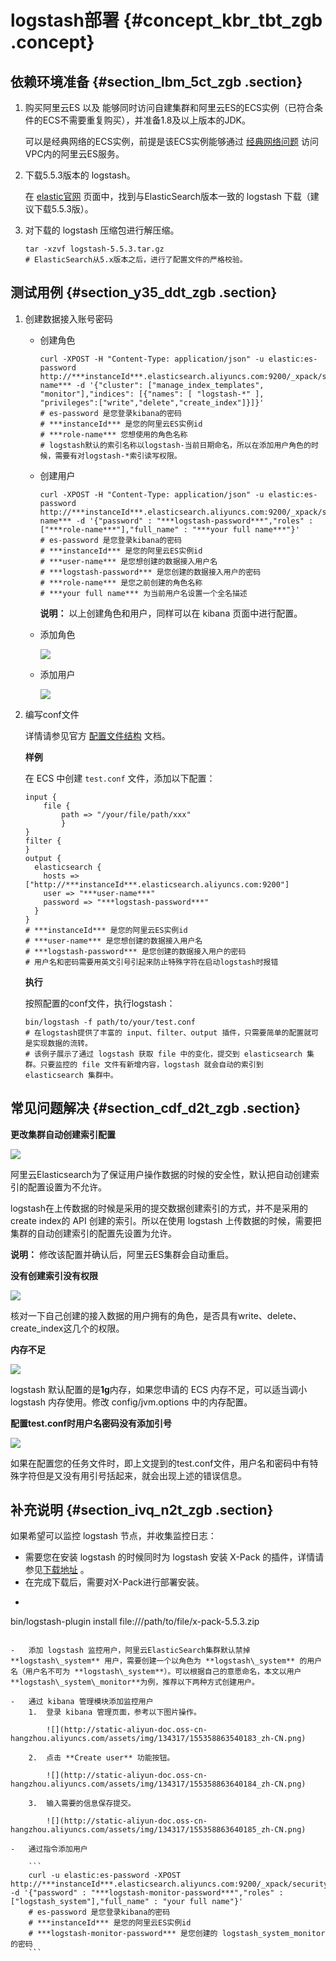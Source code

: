 # logstash部署 {#concept_kbr_tbt_zgb .concept}

## 依赖环境准备 {#section_lbm_5ct_zgb .section}

1.  购买阿里云ES 以及 能够同时访问自建集群和阿里云ES的ECS实例（已符合条件的ECS不需要重复购买），并准备1.8及以上版本的JDK。

    可以是经典网络的ECS实例，前提是该ECS实例能够通过 [经典网络问题](../../../../../intl.zh-CN/常见问题/经典网络问题.md#) 访问VPC内的阿里云ES服务。

2.  下载5.5.3版本的 logstash。

    在 [elastic官网](https://www.elastic.co/downloads/past-releases) 页面中，找到与ElasticSearch版本一致的 logstash 下载（建议下载5.5.3版）。

3.  对下载的 logstash 压缩包进行解压缩。

    ```
    tar -xzvf logstash-5.5.3.tar.gz
    # ElasticSearch从5.x版本之后，进行了配置文件的严格校验。
    ```


## 测试用例 {#section_y35_ddt_zgb .section}

1.  创建数据接入账号密码
    -   创建角色

        ```
        curl -XPOST -H "Content-Type: application/json" -u elastic:es-password http://***instanceId***.elasticsearch.aliyuncs.com:9200/_xpack/security/role/***role-name*** -d '{"cluster": ["manage_index_templates", "monitor"],"indices": [{"names": [ "logstash-*" ], "privileges":["write","delete","create_index"]}]}'
        # es-password 是您登录kibana的密码
        # ***instanceId*** 是您的阿里云ES实例id
        # ***role-name*** 您想使用的角色名称
        # logstash默认的索引名称以logstash-当前日期命名，所以在添加用户角色的时候，需要有对logstash-*索引读写权限。
        ```

    -   创建用户

        ```
        curl -XPOST -H "Content-Type: application/json" -u elastic:es-password http://***instanceId***.elasticsearch.aliyuncs.com:9200/_xpack/security/user/***user-name*** -d '{"password" : "***logstash-password***","roles" : ["***role-name***"],"full_name" : "***your full name***"}'
        # es-password 是您登录kibana的密码
        # ***instanceId*** 是您的阿里云ES实例id
        # ***user-name*** 是您想创建的数据接入用户名
        # ***logstash-password*** 是您创建的数据接入用户的密码
        # ***role-name*** 是您之前创建的角色名称
        # ***your full name*** 为当前用户名设置一个全名描述
        ```

        **说明：** 以上创建角色和用户，同样可以在 kibana 页面中进行配置。

    -   添加角色

        ![](http://static-aliyun-doc.oss-cn-hangzhou.aliyuncs.com/assets/img/134317/155358863540177_zh-CN.png)

    -   添加用户

        ![](http://static-aliyun-doc.oss-cn-hangzhou.aliyuncs.com/assets/img/134317/155358863540178_zh-CN.png)

2.  编写conf文件

    详情请参见官方 [配置文件结构](https://www.elastic.co/guide/en/logstash/5.5/configuration-file-structure.html) 文档。

    **样例**

    在 ECS 中创建 `test.conf` 文件，添加以下配置：

    ```
    input {
        file {
            path => "/your/file/path/xxx"
            }
    }
    filter {
    }
    output {
      elasticsearch {
        hosts => ["http://***instanceId***.elasticsearch.aliyuncs.com:9200"]
        user => "***user-name***"
        password => "***logstash-password***"
      }
    }
    # ***instanceId*** 是您的阿里云ES实例id
    # ***user-name*** 是您想创建的数据接入用户名
    # ***logstash-password*** 是您创建的数据接入用户的密码
    # 用户名和密码需要用英文引号引起来防止特殊字符在启动logstash时报错
    ```

    **执行**

    按照配置的conf文件，执行logstash：

    ```
    bin/logstash -f path/to/your/test.conf
    # 在logstash提供了丰富的 input、filter、output 插件，只需要简单的配置就可是实现数据的流转。
    # 该例子展示了通过 logstash 获取 file 中的变化，提交到 elasticsearch 集群。只要监控的 file 文件有新增内容，logstash 就会自动的索引到 elasticsearch 集群中。
    ```


## 常见问题解决 {#section_cdf_d2t_zgb .section}

**更改集群自动创建索引配置**

![](http://static-aliyun-doc.oss-cn-hangzhou.aliyuncs.com/assets/img/134317/155358863540179_zh-CN.png)

阿里云Elasticsearch为了保证用户操作数据的时候的安全性，默认把自动创建索引的配置设置为不允许。

logstash在上传数据的时候是采用的提交数据创建索引的方式，并不是采用的create index的 API 创建的索引。所以在使用 logstash 上传数据的时候，需要把集群的自动创建索引的配置先设置为允许。

**说明：** 修改该配置并确认后，阿里云ES集群会自动重启。

**没有创建索引没有权限**

![](http://static-aliyun-doc.oss-cn-hangzhou.aliyuncs.com/assets/img/134317/155358863540180_zh-CN.png)

核对一下自己创建的接入数据的用户拥有的角色，是否具有write、delete、create\_index这几个的权限。

**内存不足**

![](http://static-aliyun-doc.oss-cn-hangzhou.aliyuncs.com/assets/img/134317/155358863540181_zh-CN.png)

logstash 默认配置的是**1g**内存，如果您申请的 ECS 内存不足，可以适当调小 logstash 内存使用。修改 config/jvm.options 中的内存配置。

**配置test.conf时用户名密码没有添加引号**

![](http://static-aliyun-doc.oss-cn-hangzhou.aliyuncs.com/assets/img/134317/155358863540182_zh-CN.png)

如果在配置您的任务文件时，即上文提到的test.conf文件，用户名和密码中有特殊字符但是又没有用引号括起来，就会出现上述的错误信息。

## 补充说明 {#section_ivq_n2t_zgb .section}

如果希望可以监控 logstash 节点，并收集监控日志：

-   需要您在安装 logstash 的时候同时为 logstash 安装 X-Pack 的插件，详情请参见[下载地址](https://artifacts.elastic.co/downloads/packs/x-pack/x-pack-5.5.3.zip) 。
-   在完成下载后，需要对X-Pack进行部署安装。
-   ```
bin/logstash-plugin install
        file:///path/to/file/x-pack-5.5.3.zip
```

-   添加 logstash 监控用户，阿里云ElasticSearch集群默认禁掉 **logstash\_system** 用户，需要创建一个以角色为 **logstash\_system** 的用户名（用户名不可为 **logstash\_system**）。可以根据自己的意愿命名，本文以用户**logstash\_system\_monitor**为例，推荐以下两种方式创建用户。

-   通过 kibana 管理模块添加监控用户
    1.  登录 kibana 管理页面，参考以下图片操作。

        ![](http://static-aliyun-doc.oss-cn-hangzhou.aliyuncs.com/assets/img/134317/155358863540183_zh-CN.png)

    2.  点击 **Create user** 功能按钮。

        ![](http://static-aliyun-doc.oss-cn-hangzhou.aliyuncs.com/assets/img/134317/155358863640184_zh-CN.png)

    3.  输入需要的信息保存提交。

        ![](http://static-aliyun-doc.oss-cn-hangzhou.aliyuncs.com/assets/img/134317/155358863640185_zh-CN.png)

-   通过指令添加用户

    ```
    curl -u elastic:es-password -XPOST http://***instanceId***.elasticsearch.aliyuncs.com:9200/_xpack/security/user/logstash_system_monitor -d '{"password" : "***logstash-monitor-password***","roles" : ["logstash_system"],"full_name" : "your full name"}'
    # es-password 是您登录kibana的密码
    # ***instanceId*** 是您的阿里云ES实例id
    # ***logstash-monitor-password*** 是您创建的 logstash_system_monitor 的密码
    ```


